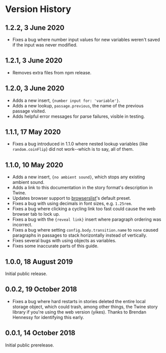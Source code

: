# Version History

## 1.2.2, 3 June 2020

- Fixes a bug where number input values for new variables weren't saved if the input was never modified.

## 1.2.1, 3 June 2020

- Removes extra files from npm release.

## 1.2.0, 3 June 2020

- Adds a new insert, `{number input for: 'variable'}`.
- Adds a new lookup, `passage.previous`, the name of the previous passage visited.
- Adds helpful error messages for parse failures, visible in testing.

## 1.1.1, 17 May 2020

- Fixes a bug introduced in 1.1.0 where nested lookup variables (like
  `random.coinFlip`) did not work--which is to say, all of them.

## 1.1.0, 10 May 2020

- Adds a new insert, `{no ambient sound}`, which stops any existing ambient sound.
- Adds a link to this documentation in the story format's description in Twine.
- Updates browser support to [browserslist](https://github.com/browserslist/browserslist)'s default preset.
- Fixes a bug with using decimals in font sizes, e.g. `1.25rem`.
- Fixes a bug where clicking a cycling link too fast could cause the web browser tab
  to lock up.
- Fixes a bug with the `{reveal link}` insert where paragraph ordering was incorrect.
- Fixes a bug where setting `config.body.transition.name` to `none` caused paragraphs in passages to stack horizontally instead of vertically.
- Fixes several bugs with using objects as variables.
- Fixes some inaccurate parts of this guide.

## 1.0.0, 18 August 2019

Initial public release.

## 0.0.2, 19 October 2018

- Fixes a bug where hard restarts in stories deleted the entire local storage
  object, which could trash, among other things, the Twine story library if
  you're using the web version (yikes). Thanks to Brendan Hennessy for
  identifying this early.

## 0.0.1, 14 October 2018

Initial public prerelease.
